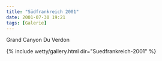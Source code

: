 ```yaml
---
title: "Südfrankreich 2001"
date: 2001-07-30 19:21
tags: [Galerie]
---
```

Grand Canyon Du Verdon 

<!--more-->

{% include wetty/gallery.html dir="Suedfrankreich-2001" %}

